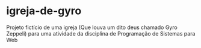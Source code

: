 # igreja-de-gyro
Projeto fictício de uma igreja (Que louva um dito deus chamado Gyro Zeppeli) para uma atividade da disciplina de Programação de Sistemas para Web
